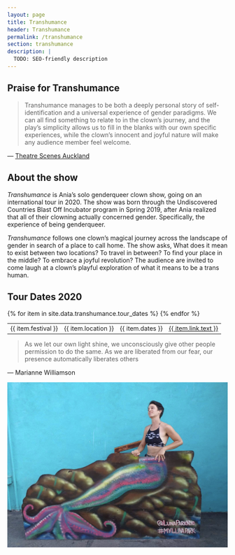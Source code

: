 ```yaml
---
layout: page
title: Transhumance
header: Transhumance
permalink: /transhumance
section: transhumance
description: |
  TODO: SEO-friendly description
---
```


## Praise for Transhumance

> Transhumance manages to be both a deeply personal story of self-identification and a universal experience of gender paradigms. We can all find something to relate to in the clown’s journey, and the play’s simplicity allows us to fill in the blanks with our own specific experiences, while the clown’s innocent and joyful nature will make any audience member feel welcome.

— [Theatre Scenes Auckland](http://www.theatrescenes.co.nz/review-transhumance-auckland-pride/)

## About the show

_Transhumance_ is Ania’s solo genderqueer clown show, going on an international tour in 2020. The show was born through the Undiscovered Countries Blast Off Incubator program in Spring 2019, after Ania realized that all of their clowning actually concerned gender. Specifically, the experience of being genderqueer.

_Transhumance_ follows one clown’s magical journey across the landscape of gender in search of a place to call home. The show asks,  What does it mean to exist between two locations? To travel in between? To find your place in the middle? To embrace a joyful revolution? The audience are invited to come laugh at a clown’s playful exploration of what it means to be a trans human.

## Tour Dates 2020

<table>
  <tbody>
    {% for item in site.data.transhumance.tour_dates %}
      <tr>
        <td>{{ item.festival }}</td>
        <td>{{ item.location }}</td>
        <td>{{ item.dates }}</td>
        <td><a href="{{ item.link.url }}">{{ item.link.text }}</a></td>
      </tr>
    {% endfor %}
  </tbody>
</table>

> As we let our own light shine, we unconsciously give other people permission to do the same. As we are liberated from our fear, our presence automatically liberates others

—  Marianne Williamson

![transhumance](/assets/img/transhumance.png)
